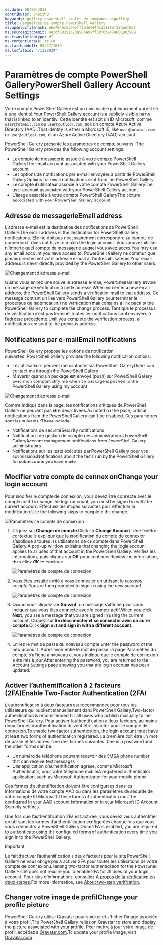 ```yaml
---
ms.date: 09/05/2018
contributor: JKeithB
keywords: gallery,powershell,applet de commande,psgallery
title: Paramètres de compte PowerShell Gallery
ms.openlocfilehash: ebe784ec5aae5ff3a4d444d12a168ef38aaef65f
ms.sourcegitcommit: 4a2cf30351620a58ba95ff5d76b247e601907589
ms.translationtype: HT
ms.contentlocale: fr-FR
ms.lasthandoff: 09/27/2019
ms.locfileid: "71328030"
---
```

# <a name="powershell-gallery-account-settings"></a><span data-ttu-id="f1210-103">Paramètres de compte PowerShell Gallery</span><span class="sxs-lookup"><span data-stu-id="f1210-103">PowerShell Gallery Account Settings</span></span>

<span data-ttu-id="f1210-104">Votre compte PowerShell Gallery est un nom visible publiquement qui est lié à une identité.</span><span class="sxs-lookup"><span data-stu-id="f1210-104">Your PowerShell Gallery account is a publicly visible name that is linked to an identity.</span></span> <span data-ttu-id="f1210-105">Cette identité est soit un ID Microsoft, comme `user@hotmail.com` ou `user@outlook.com`, soit un compte Azure Active Directory (AAD).</span><span class="sxs-lookup"><span data-stu-id="f1210-105">That identity is either a Microsoft ID, like `user@hotmail.com` or `user@outlook.com`, or an Azure Active Directory (AAD) account.</span></span>

<span data-ttu-id="f1210-106">PowerShell Gallery présente les paramètres de compte suivants :</span><span class="sxs-lookup"><span data-stu-id="f1210-106">The PowerShell Gallery provides the following account settings:</span></span>

- <span data-ttu-id="f1210-107">Le compte de messagerie associé à votre compte PowerShell Gallery</span><span class="sxs-lookup"><span data-stu-id="f1210-107">The email account associated with your PowerShell Gallery account</span></span>
- <span data-ttu-id="f1210-108">Les options de notifications par e-mail envoyées à partir de PowerShell Gallery</span><span class="sxs-lookup"><span data-stu-id="f1210-108">Options for email notifications sent from the PowerShell Gallery</span></span>
- <span data-ttu-id="f1210-109">Le compte d’utilisateur associé à votre compte PowerShell Gallery</span><span class="sxs-lookup"><span data-stu-id="f1210-109">The user account associated with your PowerShell Gallery account</span></span>
- <span data-ttu-id="f1210-110">L’image associée à votre compte PowerShell Gallery</span><span class="sxs-lookup"><span data-stu-id="f1210-110">The picture associated with your PowerShell Gallery account</span></span>

## <a name="email-address"></a><span data-ttu-id="f1210-111">Adresse de messagerie</span><span class="sxs-lookup"><span data-stu-id="f1210-111">Email address</span></span>

<span data-ttu-id="f1210-112">L’adresse e-mail est la destination des notifications de PowerShell Gallery.</span><span class="sxs-lookup"><span data-stu-id="f1210-112">The email address is the destination for PowerShell Gallery notifications.</span></span> <span data-ttu-id="f1210-113">Elle ne doit pas nécessairement correspondre au compte de connexion.</span><span class="sxs-lookup"><span data-stu-id="f1210-113">It does not have to match the login account.</span></span> <span data-ttu-id="f1210-114">Vous pouvez utiliser n’importe quel compte de messagerie auquel vous avez accès.</span><span class="sxs-lookup"><span data-stu-id="f1210-114">You may use any email account you have access to.</span></span> <span data-ttu-id="f1210-115">PowerShell Gallery ne communique jamais directement votre adresse e-mail à d’autres utilisateurs.</span><span class="sxs-lookup"><span data-stu-id="f1210-115">Your email address is never directly provided by the PowerShell Gallery to other users.</span></span>

![Changement d’adresse e-mail](../../Images/PSGallery_AcccountEmailAddress.png)

<span data-ttu-id="f1210-117">Quand vous entrez une nouvelle adresse e-mail, PowerShell Gallery envoie un message de vérification à cette adresse.</span><span class="sxs-lookup"><span data-stu-id="f1210-117">When you enter a new email address, the PowerShell Gallery sends a verification mail to that address.</span></span> <span data-ttu-id="f1210-118">Ce message contient un lien vers PowerShell Gallery pour terminer le processus de modification.</span><span class="sxs-lookup"><span data-stu-id="f1210-118">The verification mail contains a link back to the PowerShell Gallery to complete the change process.</span></span> <span data-ttu-id="f1210-119">Tant que le processus de vérification n’est pas terminé, toutes les notifications sont envoyées à l’adresse précédente.</span><span class="sxs-lookup"><span data-stu-id="f1210-119">Until you complete the verification process, all notifications are sent to the previous address.</span></span>

## <a name="email-notifications"></a><span data-ttu-id="f1210-120">Notifications par e-mail</span><span class="sxs-lookup"><span data-stu-id="f1210-120">Email notifications</span></span>

<span data-ttu-id="f1210-121">PowerShell Gallery propose les options de notification suivantes :</span><span class="sxs-lookup"><span data-stu-id="f1210-121">PowerShell Gallery provides the following notification options:</span></span>

- <span data-ttu-id="f1210-122">Les utilisateurs peuvent me contacter via PowerShell Gallery</span><span class="sxs-lookup"><span data-stu-id="f1210-122">Users can contact me through the PowerShell Gallery</span></span>
- <span data-ttu-id="f1210-123">M’avertir quand un package est envoyé (push) sur PowerShell Gallery avec mon compte</span><span class="sxs-lookup"><span data-stu-id="f1210-123">Notify me when an package is pushed to the PowerShell Gallery using my account</span></span>

![Changement d’adresse e-mail](../../Images/PSGallery_AccountEmailOptions.png)

<span data-ttu-id="f1210-125">Comme indiqué dans la page, les notifications critiques de PowerShell Gallery ne peuvent pas être désactivées.</span><span class="sxs-lookup"><span data-stu-id="f1210-125">As noted on the page, critical notifications from the PowerShell Gallery can't be disabled.</span></span>
<span data-ttu-id="f1210-126">Ces paramètres sont les suivants :</span><span class="sxs-lookup"><span data-stu-id="f1210-126">These include:</span></span>

- <span data-ttu-id="f1210-127">Notifications de sécurité</span><span class="sxs-lookup"><span data-stu-id="f1210-127">Security notifications</span></span>
- <span data-ttu-id="f1210-128">Notifications de gestion de compte des administrateurs PowerShell Gallery</span><span class="sxs-lookup"><span data-stu-id="f1210-128">Account management notifications from PowerShell Gallery administrators</span></span>
- <span data-ttu-id="f1210-129">Notifications sur les tests exécutés par PowerShell Gallery pour vos soumissions</span><span class="sxs-lookup"><span data-stu-id="f1210-129">Notifications about the tests run by the PowerShell Gallery for submissions you have made</span></span>

## <a name="change-your-login-account"></a><span data-ttu-id="f1210-130">Modifier votre compte de connexion</span><span class="sxs-lookup"><span data-stu-id="f1210-130">Change your login account</span></span>

<span data-ttu-id="f1210-131">Pour modifier le compte de connexion, vous devez être connecté avec le compte actif.</span><span class="sxs-lookup"><span data-stu-id="f1210-131">To change the login account, you must be signed in with the current account.</span></span> <span data-ttu-id="f1210-132">Effectuez les étapes suivantes pour effectuer la modification.</span><span class="sxs-lookup"><span data-stu-id="f1210-132">Use the following steps to complete the change.</span></span>

![Paramètres de compte de connexion](../../Images/PSGallery_LoginAccountSettings.png)

1. <span data-ttu-id="f1210-134">Cliquez sur **Changer de compte**.</span><span class="sxs-lookup"><span data-stu-id="f1210-134">Click on **Change Account**.</span></span> <span data-ttu-id="f1210-135">Une fenêtre contextuelle explique que la modification du compte de connexion s’applique à toutes les utilisations de ce compte dans PowerShell Gallery.</span><span class="sxs-lookup"><span data-stu-id="f1210-135">A pop-up window explains that changing the login account applies to all uses of that account in the PowerShell Gallery.</span></span> <span data-ttu-id="f1210-136">Vérifiez les informations, puis cliquez sur **OK** pour continuer.</span><span class="sxs-lookup"><span data-stu-id="f1210-136">Review the information, then click **OK** to continue.</span></span>

   ![Paramètres de compte de connexion](../../Images/PSGallery_LoginAccountChange-1.png)

2. <span data-ttu-id="f1210-138">Vous êtes ensuite invité à vous connecter en utilisant le _nouveau compte_.</span><span class="sxs-lookup"><span data-stu-id="f1210-138">You are then prompted to sign in using the _new account_.</span></span>

   ![Paramètres de compte de connexion](../../Images/PSGallery_LoginAccountChange-2.png)

3. <span data-ttu-id="f1210-140">Quand vous cliquez sur **Suivant**, un message s’affiche pour vous indiquer que vous êtes connecté avec le compte actif.</span><span class="sxs-lookup"><span data-stu-id="f1210-140">When you click **Next**, you see a message that you are signed in using the current account.</span></span>
   <span data-ttu-id="f1210-141">Cliquez sur **Se déconnecter et se connecter avec un autre compte**.</span><span class="sxs-lookup"><span data-stu-id="f1210-141">Click **Sign out and sign in with a different account**.</span></span>

   ![Paramètres de compte de connexion](../../Images/PSGallery_LoginAccountChange-3.png)

4. <span data-ttu-id="f1210-143">Entrez le mot de passe du nouveau compte.</span><span class="sxs-lookup"><span data-stu-id="f1210-143">Enter the password of the new account.</span></span> <span data-ttu-id="f1210-144">Après avoir entré le mot de passe, la page Paramètres du compte s’affiche à nouveau et vous indique que le compte de connexion a été mis à jour.</span><span class="sxs-lookup"><span data-stu-id="f1210-144">After entering the password, you are returned to the Account Settings page showing you that the login account has been updated.</span></span>


## <a name="enable-two-factor-authentication-2fa"></a><span data-ttu-id="f1210-145">Activer l’authentification à 2 facteurs (2FA)</span><span class="sxs-lookup"><span data-stu-id="f1210-145">Enable Two-Factor Authentication (2FA)</span></span>

<span data-ttu-id="f1210-146">L’authentification à deux facteurs est recommandée pour tous les utilisateurs qui publient manuellement dans PowerShell Gallery.</span><span class="sxs-lookup"><span data-stu-id="f1210-146">Two-factor authentication is recommended for all users who publish manually to the PowerShell Gallery.</span></span> <span data-ttu-id="f1210-147">Pour activer l’authentification à deux facteurs, au moins deux formes d’authentification doivent être inscrites pour le compte de connexion.</span><span class="sxs-lookup"><span data-stu-id="f1210-147">To enable two-factor authentication, the login account must have at least two forms of authentication registered.</span></span> <span data-ttu-id="f1210-148">La première doit être un mot de passe et les autres l’une des formes suivantes :</span><span class="sxs-lookup"><span data-stu-id="f1210-148">One is a password and the other forms can be:</span></span>

- <span data-ttu-id="f1210-149">Un numéro de téléphone pouvant recevoir des SMS</span><span class="sxs-lookup"><span data-stu-id="f1210-149">A phone number that can receive text messages</span></span>
- <span data-ttu-id="f1210-150">Une application d’authentification agréée, comme Microsoft Authenticator, pour votre téléphone mobile</span><span class="sxs-lookup"><span data-stu-id="f1210-150">A registered authenticator application, such as Microsoft Authenticator for your mobile phone</span></span>

<span data-ttu-id="f1210-151">Ces formes d’authentification doivent être configurées dans les informations de votre compte AAD ou dans les paramètres de sécurité de votre compte ID Microsoft.</span><span class="sxs-lookup"><span data-stu-id="f1210-151">These forms of authentication must be configured in your AAD account information or in your Microsoft ID Account Security settings.</span></span>

<span data-ttu-id="f1210-152">Une fois que l’authentification 2FA est activée, vous devez vous authentifier en utilisant les formes d’authentification configurées chaque fois que vous vous connectez à PowerShell Gallery.</span><span class="sxs-lookup"><span data-stu-id="f1210-152">Once 2FA is enabled, you are required to authenticate using the configured forms of authentication every time you sign in to the PowerShell Gallery.</span></span>

> [!IMPORTANT]
> <span data-ttu-id="f1210-153">Le fait d’activer l’authentification à deux facteurs pour le site PowerShell Gallery ne vous oblige pas à activer 2FA pour toutes les utilisations de votre compte de connexion.</span><span class="sxs-lookup"><span data-stu-id="f1210-153">Enabling two-factor authentication for the PowerShell Gallery site does not require you to enable 2FA for all uses of your login account.</span></span> <span data-ttu-id="f1210-154">Pour plus d’informations, consultez [À propos de la vérification en deux étapes](https://support.microsoft.com/help/12408/microsoft-account-about-two-step-verification).</span><span class="sxs-lookup"><span data-stu-id="f1210-154">For more information, see [About two-step verification](https://support.microsoft.com/help/12408/microsoft-account-about-two-step-verification).</span></span>

## <a name="change-your-profile-picture"></a><span data-ttu-id="f1210-155">Changer votre image de profil</span><span class="sxs-lookup"><span data-stu-id="f1210-155">Change your profile picture</span></span>

<span data-ttu-id="f1210-156">PowerShell Gallery utilise Gravatar pour stocker et afficher l’image associée à votre profil.</span><span class="sxs-lookup"><span data-stu-id="f1210-156">The PowerShell Gallery relies on Gravatar to store and display the picture associated with your profile.</span></span> <span data-ttu-id="f1210-157">Pour mettre à jour votre image de profil, accédez à [Gravatar.com](http://www.gravatar.com/).</span><span class="sxs-lookup"><span data-stu-id="f1210-157">To update your profile image, visit [Gravatar.com](http://www.gravatar.com/).</span></span>
